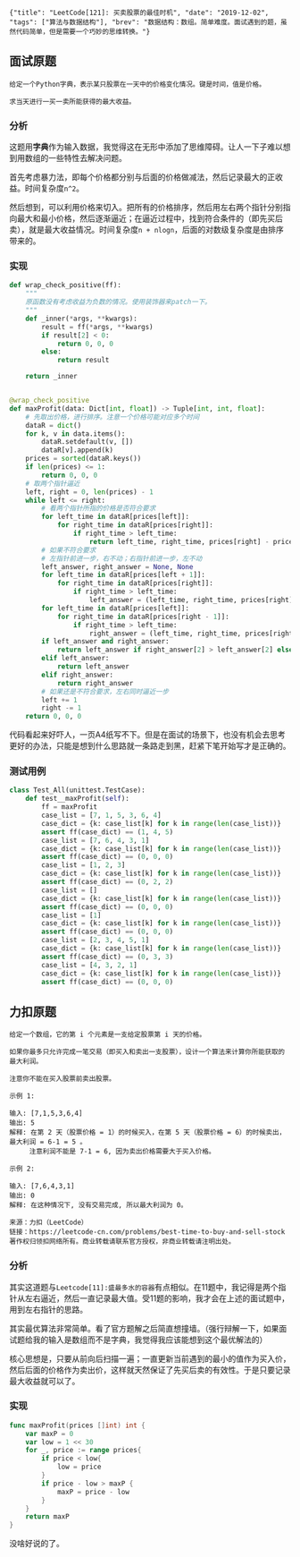 ```lw-blog-meta
{"title": "LeetCode[121]: 买卖股票的最佳时机", "date": "2019-12-02", "tags": ["算法与数据结构"], "brev": "数据结构：数组。简单难度。面试遇到的题，虽然代码简单，但是需要一个巧妙的思维转换。"}
```

## 面试原题

```text
给定一个Python字典，表示某只股票在一天中的价格变化情况。键是时间，值是价格。

求当天进行一买一卖所能获得的最大收益。
```

### 分析

这题用**字典**作为输入数据，我觉得这在无形中添加了思维障碍。让人一下子难以想到用数组的一些特性去解决问题。

首先考虑暴力法，即每个价格都分别与后面的价格做减法，然后记录最大的正收益。时间复杂度`n^2`。

然后想到，可以利用价格来切入。把所有的价格排序，然后用左右两个指针分别指向最大和最小价格，然后逐渐逼近；在逼近过程中，找到符合条件的（即先买后卖），就是最大收益情况。时间复杂度`n + nlogn`，后面的对数级复杂度是由排序带来的。

### 实现

```python
def wrap_check_positive(ff):
    """
    原函数没有考虑收益为负数的情况。使用装饰器来patch一下。
    """
    def _inner(*args, **kwargs):
        result = ff(*args, **kwargs)
        if result[2] < 0:
            return 0, 0, 0
        else:
            return result

    return _inner


@wrap_check_positive
def maxProfit(data: Dict[int, float]) -> Tuple[int, int, float]:
    # 先取出价格，进行排序。注意一个价格可能对应多个时间
    dataR = dict()
    for k, v in data.items():
        dataR.setdefault(v, [])
        dataR[v].append(k)
    prices = sorted(dataR.keys())
    if len(prices) <= 1:
        return 0, 0, 0
    # 取两个指针逼近
    left, right = 0, len(prices) - 1
    while left <= right:
        # 看两个指针所指的价格是否符合要求
        for left_time in dataR[prices[left]]:
            for right_time in dataR[prices[right]]:
                if right_time > left_time:
                    return left_time, right_time, prices[right] - prices[left]
        # 如果不符合要求
        # 左指针前进一步，右不动；右指针前进一步，左不动
        left_answer, right_answer = None, None
        for left_time in dataR[prices[left + 1]]:
            for right_time in dataR[prices[right]]:
                if right_time > left_time:
                    left_answer = (left_time, right_time, prices[right] - prices[left + 1])
        for left_time in dataR[prices[left]]:
            for right_time in dataR[prices[right - 1]]:
                if right_time > left_time:
                    right_answer = (left_time, right_time, prices[right - 1] - prices[left])
        if left_answer and right_answer:
            return left_answer if right_answer[2] > left_answer[2] else right_answer
        elif left_answer:
            return left_answer
        elif right_answer:
            return right_answer
        # 如果还是不符合要求，左右同时逼近一步
        left += 1
        right -= 1
    return 0, 0, 0
```

代码看起来好吓人，一页A4纸写不下。但是在面试的场景下，也没有机会去思考更好的办法，只能是想到什么思路就一条路走到黑，赶紧下笔开始写才是正确的。

### 测试用例

```python
class Test_All(unittest.TestCase):
    def test__maxProfit(self):
        ff = maxProfit
        case_list = [7, 1, 5, 3, 6, 4]
        case_dict = {k: case_list[k] for k in range(len(case_list))}
        assert ff(case_dict) == (1, 4, 5)
        case_list = [7, 6, 4, 3, 1]
        case_dict = {k: case_list[k] for k in range(len(case_list))}
        assert ff(case_dict) == (0, 0, 0)
        case_list = [1, 2, 3]
        case_dict = {k: case_list[k] for k in range(len(case_list))}
        assert ff(case_dict) == (0, 2, 2)
        case_list = []
        case_dict = {k: case_list[k] for k in range(len(case_list))}
        assert ff(case_dict) == (0, 0, 0)
        case_list = [1]
        case_dict = {k: case_list[k] for k in range(len(case_list))}
        assert ff(case_dict) == (0, 0, 0)
        case_list = [2, 3, 4, 5, 1]
        case_dict = {k: case_list[k] for k in range(len(case_list))}
        assert ff(case_dict) == (0, 3, 3)
        case_list = [4, 3, 2, 1]
        case_dict = {k: case_list[k] for k in range(len(case_list))}
        assert ff(case_dict) == (0, 0, 0)
```

## 力扣原题

```text
给定一个数组，它的第 i 个元素是一支给定股票第 i 天的价格。

如果你最多只允许完成一笔交易（即买入和卖出一支股票），设计一个算法来计算你所能获取的最大利润。

注意你不能在买入股票前卖出股票。

示例 1:

输入: [7,1,5,3,6,4]
输出: 5
解释: 在第 2 天（股票价格 = 1）的时候买入，在第 5 天（股票价格 = 6）的时候卖出，最大利润 = 6-1 = 5 。
     注意利润不能是 7-1 = 6, 因为卖出价格需要大于买入价格。

示例 2:

输入: [7,6,4,3,1]
输出: 0
解释: 在这种情况下, 没有交易完成, 所以最大利润为 0。

来源：力扣（LeetCode）
链接：https://leetcode-cn.com/problems/best-time-to-buy-and-sell-stock
著作权归领扣网络所有。商业转载请联系官方授权，非商业转载请注明出处。
```

### 分析

其实这道题与`Leetcode[11]:盛最多水的容器`有点相似。在11题中，我记得是两个指针从左右逼近，然后一直记录最大值。受11题的影响，我才会在上述的面试题中，用到左右指针的思路。

其实最优算法非常简单。看了官方题解之后简直想撞墙。（强行辩解一下，如果面试题给我的输入是数组而不是字典，我觉得我应该能想到这个最优解法的）

核心思想是，只要从前向后扫描一遍；一直更新当前遇到的最小的值作为买入价，然后后面的价格作为卖出价，这样就天然保证了先买后卖的有效性。于是只要记录最大收益就可以了。

### 实现

```go
func maxProfit(prices []int) int {
    var maxP = 0
    var low = 1 << 30
    for _, price := range prices{
        if price < low{
            low = price
        }
        if price - low > maxP {
            maxP = price - low
        }
    }
    return maxP
}
```

没啥好说的了。
